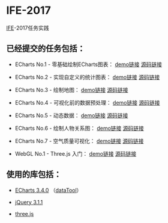 # IFE-2017

[IFE](http://ife.baidu.com/)-2017任务实践

## 已经提交的任务包括：

*   ECharts No.1 - 零基础绘制ECharts图表：
    [demo链接](https://littlecrabxxy.github.io/IFE-2017/echarts-1/echarts-1.html)
    [源码链接](https://github.com/LittleCrabXXY/IFE-2017/tree/master/echarts-1)

*   ECharts No.2 - 实现自定义的统计图表：
    [demo链接](https://littlecrabxxy.github.io/IFE-2017/echarts-2/echarts-2.html)
    [源码链接](https://github.com/LittleCrabXXY/IFE-2017/tree/master/echarts-2)

*   ECharts No.3 - 绘制地图：
    [demo链接](https://littlecrabxxy.github.io/IFE-2017/echarts-3/echarts-3.html)
    [源码链接](https://github.com/LittleCrabXXY/IFE-2017/tree/master/echarts-3)

*   ECharts No.4 - 可视化前的数据预处理：
    [demo链接](https://littlecrabxxy.github.io/IFE-2017/echarts-4/echarts-4.html)
    [源码链接](https://github.com/LittleCrabXXY/IFE-2017/tree/master/echarts-4)

*   ECharts No.5 - 动态数据：
    [demo链接](https://littlecrabxxy.github.io/IFE-2017/echarts-5/echarts-5.html)
    [源码链接](https://github.com/LittleCrabXXY/IFE-2017/tree/master/echarts-5)

*   ECharts No.6 - 绘制人物关系图：
    [demo链接](https://littlecrabxxy.github.io/IFE-2017/echarts-6/echarts-6.html)
    [源码链接](https://github.com/LittleCrabXXY/IFE-2017/tree/master/echarts-6)

*   ECharts No.7 - 空气质量可视化：
    [demo链接](https://littlecrabxxy.github.io/IFE-2017/echarts-7/echarts-7.html)
    [源码链接](https://github.com/LittleCrabXXY/IFE-2017/tree/master/echarts-7)

*   WebGL No.1 - Three.js 入门：
    [demo链接](https://littlecrabxxy.github.io/IFE-2017/webgl-1/webgl-1.html)
    [源码链接](https://github.com/LittleCrabXXY/IFE-2017/tree/master/webgl-1)

## 使用的库包括：

*   [ECharts 3.4.0](http://echarts.baidu.com/download.html)
    （[dataTool](https://github.com/ecomfe/echarts/blob/master/dist/extension/dataTool.min.js)）

*   [jQuery 3.1.1](http://jquery.com/download/)

*   [three.js](https://github.com/mrdoob/three.js/blob/dev/build/three.min.js)